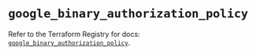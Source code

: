 # `google_binary_authorization_policy`

Refer to the Terraform Registry for docs: [`google_binary_authorization_policy`](https://registry.terraform.io/providers/hashicorp/google/5.39.1/docs/resources/binary_authorization_policy).
